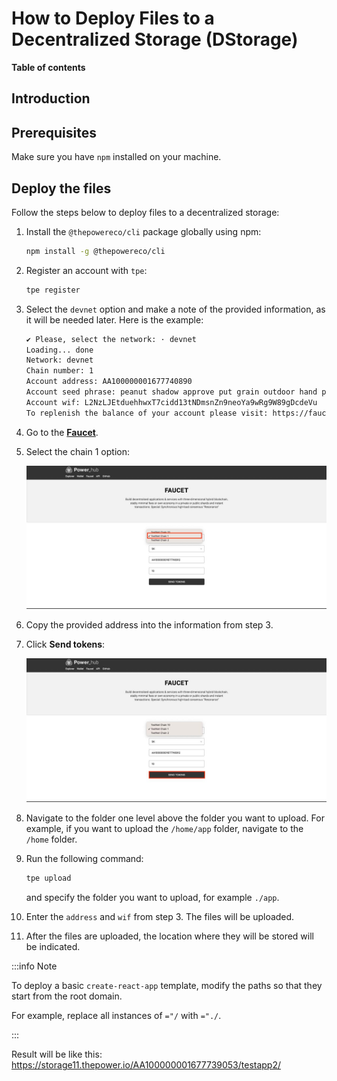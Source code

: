 # How to Deploy Files to a Decentralized Storage (DStorage)

**Table of contents**

<!-- START doctoc -->
<!-- END doctoc -->

## Introduction



## Prerequisites

Make sure you have `npm` installed on your machine.

## Deploy the files

Follow the steps below to deploy files to a decentralized storage:

1. Install the `@thepowereco/cli` package globally using npm: 

   ```bash
   npm install -g @thepowereco/cli
   ```

2. Register an account with `tpe`: 

   ```bash
   tpe register
   ```

3. Select the `devnet` option and make a note of the provided information, as it will be needed later. Here is the example:

   ```bash
   ✔ Please, select the network: · devnet
   Loading... done
   Network: devnet
   Chain number: 1
   Account address: AA100000001677740890
   Account seed phrase: peanut shadow approve put grain outdoor hand program angry tiger cry diary
   Account wif: L2NzLJEtduehhwxT7cidd13tNDmsnZn9neoYa9wRg9W89gDcdeVu
   To replenish the balance of your account please visit: https://faucet.thepower.io
   ```

4. Go to the [**Faucet**](https://faucet.thepower.io/). 
5. Select the chain 1 option:
 
   ![chain](./resources/chain.jpg)
   
6. Copy the provided address into the information from step 3. 
7. Click **Send tokens**:

   ![send_tokens](./resources/send_tokens.jpg)

8. Navigate to the folder one level above the folder you want to upload. For example, if you want to upload the `/home/app` folder, navigate to the `/home` folder. 
9. Run the following command:
   
   ```bash
   tpe upload 
   ```
    
   and specify the folder you want to upload, for example `./app`. 
10. Enter the `address` and `wif` from step 3. The files will be uploaded.
11. After the files are uploaded, the location where they will be stored will be indicated.

:::info Note

To deploy a basic `create-react-app` template, modify the paths so that they start from the root domain. 

For example, replace all instances of `="/` with `="./`.

:::

Result will be like this:
https://storage11.thepower.io/AA100000001677739053/testapp2/
